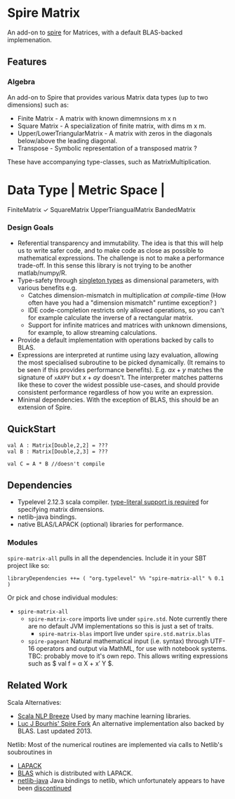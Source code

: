 # Spire Matrix

An add-on to [spire](https://github.com/non/spire) for Matrices, with a default BLAS-backed implemenation.

## Features

### Algebra

An add-on to Spire that provides various Matrix data types (up to two dimensions) such as:

* Finite Matrix - A matrix with known dimemnsions m x n
* Square Matrix - A specialization of finite matrix, with dims m x m. 
* Upper/LowerTriangularMatrix - A matrix with zeros in the diagonals below/above the leading diagonal.
* Transpose - Symbolic representation of a transposed matrix ?

These have accompanying type-classes, such as MatrixMultiplication.

Data Type | Metric Space | 
==========================
FiniteMatrix ✓
SquareMatrix
UpperTriangualMatrix
BandedMatrix

### Design Goals

* Referential transparency and immutability. The idea is that this will help us to write safer code, and to make code as close as possible to mathematical expressions. The challenge is not to make a performance trade-off. In this sense this library is not trying to be another matlab/numpy/R.
* Type-safety through [singleton types](http://docs.scala-lang.org/sips/pending/42.type.html) as dimensional parameters, with various benefits e.g.
  * Catches dimension-mismatch in multiplication *at compile-time* (How often have you had a "dimension mismatch" runtime exception? )
  * IDE code-completion restricts only allowed operations, so you can't for example calculate the inverse of a rectangular matrix.
  * Support for infinite matrices and matrices with unknown dimensions, for example, to allow streaming calculations.
* Provide a default implementation with operations backed by calls to BLAS.
* Expressions are interpreted at runtime using lazy evaluation, allowing the most specialised subroutine to be picked dynamically. (It remains to be seen if this provides performance benefits). E.g. $ax + y$ matches the signature of `xAXPY` but $x + ay$ doesn't. The interpreter matches patterns like these to cover the widest possible use-cases, and should provide consistent performance regardless of how you write an expression.
* Minimal dependencies. With the exception of BLAS, this should be an extension of Spire.

## QuickStart


```
val A : Matrix[Double,2,2] = ???
val B : Matrix[Double,2,3] = ???

val C = A * B //doesn't compile

```
  

## Dependencies

* Typelevel 2.12.3 scala compiler. [type-literal support is required](https://github.com/typelevel/scala/blob/typelevel-readme/notes/typelevel-4.md#literal-types-pull5310-milesabin) for specifying matrix dimensions.
* netlib-java bindings.
* native BLAS/LAPACK (optional) libraries for performance.

### Modules
`spire-matrix-all` pulls in all the dependencies. Include it in your SBT project like so:

    libraryDependencies ++= ( "org.typelevel" %% "spire-matrix-all" % 0.1 )
    
Or pick and chose individual modules:

* `spire-matrix-all`
  * `spire-matrix-core` imports live under `spire.std`. Note currently there are no default JVM implementations so this is just a set of traits.
    * `spire-matrix-blas` import live under `spire.std.matrix.blas`
  * `spire-pageant` Natural mathematical input (i.e. syntax) through UTF-16 operators and output via MathML, for use with notebook systems. TBC: probably move to it's own repo. This allows writing expressions such as $ val f = α X + x′ Y $.


## Related Work

Scala Alternatives:
* [Scala NLP Breeze](https://github.com/scalanlp/breeze/) Used by many machine learning libraries.
* [Luc J Bourhis' Spire Fork](https://github.com/luc-j-bourhis/spire/tree/topic/matrix-wip) An alternative implementation also backed by BLAS. Last updated 2013.

Netlib:
Most of the numerical routines are implemented via calls to Netlib's soubroutines in 
* [LAPACK](http://www.netlib.org/lapack/)
* [BLAS](http://www.netlib.org/blas/) which is distributed with LAPACK.
* [netlib-java](https://webcache.googleusercontent.com/search?q=cache:1OzhoqU_3uYJ:https://github.com/fommil/netlib-java/tree/master/netlib+&cd=1&hl=en&ct=clnk&gl=uk) Java bindings to netlib, which unfortunately appears to have been [discontinued](https://stackoverflow.com/questions/46267411/has-netlib-java-been-discontinued)


